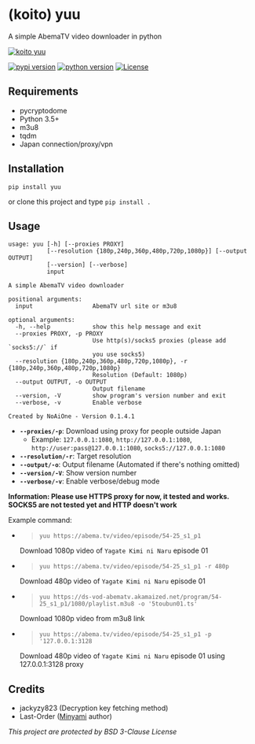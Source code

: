 # (koito) yuu 
A simple AbemaTV video downloader in python

[![koito yuu](https://raw.githubusercontent.com/noaione/cdn/gh-pages/i/fzpt7mt.jpg)](https://anilist.co/character/123528/Yuu-Koito)

[![pypi version](https://img.shields.io/pypi/v/yuu.svg?style=for-the-badge)](https://pypi.org/project/yuu/) [![python version](https://img.shields.io/pypi/pyversions/yuu.svg?style=for-the-badge)](#) [![License](https://img.shields.io/github/license/noaione/yuu.svg?style=for-the-badge)](https://github.com/noaione/yuu/blob/master/LICENSE)

## Requirements
- pycryptodome
- Python 3.5+
- m3u8
- tqdm
- Japan connection/proxy/vpn

## Installation
`pip install yuu`

or clone this project and type `pip install .`

## Usage
```
usage: yuu [-h] [--proxies PROXY]
           [--resolution {180p,240p,360p,480p,720p,1080p}] [--output OUTPUT]
           [--version] [--verbose]
           input

A simple AbemaTV video downloader

positional arguments:
  input                 AbemaTV url site or m3u8

optional arguments:
  -h, --help            show this help message and exit
  --proxies PROXY, -p PROXY
                        Use http(s)/socks5 proxies (please add `socks5://` if
                        you use socks5)
  --resolution {180p,240p,360p,480p,720p,1080p}, -r {180p,240p,360p,480p,720p,1080p}
                        Resolution (Default: 1080p)
  --output OUTPUT, -o OUTPUT
                        Output filename
  --version, -V         show program's version number and exit
  --verbose, -v         Enable verbose

Created by NoAiOne - Version 0.1.4.1
```

- **`--proxies/-p`**: Download using proxy for people outside Japan
    - Example: `127.0.0.1:1080`, `http://127.0.0.1:1080`, `http://user:pass@127.0.0.1:1080`, `socks5://127.0.0.1:1080`
- **`--resolution/-r`**: Target resolution
- **`--output/-o`**: Output filename (Automated if there's nothing omitted)
- **`--version/-V`**: Show version number
- **`--verbose/-v`**: Enable verbose/debug mode

**Information: Please use HTTPS proxy for now, it tested and works. SOCKS5 are not tested yet and HTTP doesn't work**

Example command: 
- >`yuu https://abema.tv/video/episode/54-25_s1_p1`

    Download 1080p video of `Yagate Kimi ni Naru` episode 01
- >`yuu https://abema.tv/video/episode/54-25_s1_p1 -r 480p`

    Download 480p video of `Yagate Kimi ni Naru` episode 01
- >`yuu https://ds-vod-abematv.akamaized.net/program/54-25_s1_p1/1080/playlist.m3u8 -o '5toubun01.ts'`

    Download 1080p video from m3u8 link
- >`yuu https://abema.tv/video/episode/54-25_s1_p1 -p '127.0.0.1:3128`

    Download 480p video of `Yagate Kimi ni Naru` episode 01 using 127.0.0.1:3128 proxy

## Credits
- jackyzy823 (Decryption key fetching method)
- Last-Order ([Minyami](https://github.com/Last-Order/Minyami) author)

*This project are protected by BSD 3-Clause License*
